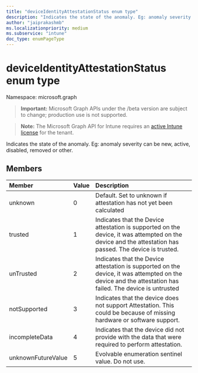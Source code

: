 ```yaml
---
title: "deviceIdentityAttestationStatus enum type"
description: "Indicates the state of the anomaly. Eg: anomaly severity can be new, active, disabled, removed or other."
author: "jaiprakashmb"
ms.localizationpriority: medium
ms.subservice: "intune"
doc_type: enumPageType
---
```


# deviceIdentityAttestationStatus enum type

Namespace: microsoft.graph
> **Important:** Microsoft Graph APIs under the /beta version are subject to change; production use is not supported.

> **Note:** The Microsoft Graph API for Intune requires an [active Intune license](https://go.microsoft.com/fwlink/?linkid=839381) for the tenant.


Indicates the state of the anomaly. Eg: anomaly severity can be new, active, disabled, removed or other.

## Members
|Member|Value|Description|
|:---|:---|:---|
|unknown|0|Default. Set to unknown if attestation has not yet been calculated|
|trusted|1|Indicates that the Device attestation is supported on the device, it was attempted on the device and the attestation has passed. The device is trusted.|
|unTrusted|2|Indicates that the Device attestation is supported on the device, it was attempted on the device and the attestation has failed. The device is untrusted|
|notSupported|3|Indicates that the device does not support Attestation. This could be because of missing hardware or software support.|
|incompleteData|4|Indicates that the device did not provide with the data that were required to perform attestation.|
|unknownFutureValue|5|Evolvable enumeration sentinel value. Do not use.|

